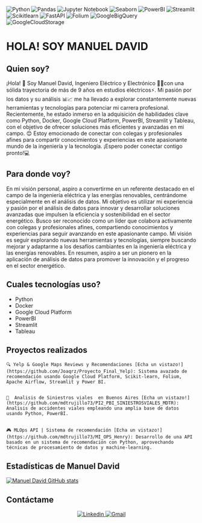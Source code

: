 ![Python](https://img.shields.io/badge/Python-3776AB?style=flat&logo=python&logoColor=white)
![Pandas](https://img.shields.io/badge/Pandas-150458?style=flat&logo=pandas)
![Jupyter Notebook](https://img.shields.io/badge/Jupyter_Notebook-F37626?style=flat&logo=jupyter)
![Seaborn](https://img.shields.io/badge/Seaborn-3776AB?style=flat&logo=seaborn)
![PowerBI](https://img.shields.io/badge/PowerBI-F2C811?style=flat&logo=powerbi)
![Streamlit](https://img.shields.io/badge/Streamlit-deploy-brightgreen?style=flat&logo=streamlit&logoColor=red&logoSize=auto)
![Scikitlearn](https://img.shields.io/badge/Scikitlearn-F7931E?style=flat&logo=scikitlearn&logoColor=white&logoSize=auto)
![FastAPI](https://img.shields.io/badge/FastAPI-009688?style=flat&logo=fastapi&logoColor=white&logoSize=auto)
![Folium](https://img.shields.io/badge/Folium-F8C517?style=flat&logo=folium&logoColor=white&logoSize=auto)
![GoogleBigQuery](https://img.shields.io/badge/Google%20Big%20Query-669DF6?style=flat&logo=googlebigquery&logoColor=white&logoSize=auto)
![GoogleCloudStorage](https://img.shields.io/badge/Google%20Cloud%20Storage-AECBFA?style=flat&logo=googlecloudstorage&logoColor=white&logoSize=auto)

# **HOLA! SOY MANUEL DAVID** 

## Quien soy? #

¡Hola! 👋 Soy Manuel David, Ingeniero Eléctrico y Electrónico 👷‍♂️con una sólida trayectoria de más de 9 años en estudios eléctricos⚡. Mi pasión por los datos y su análisis 📊📈 me ha llevado a explorar constantemente nuevas herramientas y tecnologías para potenciar mi carrera profesional. Recientemente, he estado inmerso en la adquisición de habilidades clave como Python, Docker, Google Cloud Platform, PowerBI, Streamlit y Tableau, con el objetivo de ofrecer soluciones más eficientes y avanzadas en mi campo. 😊 Estoy emocionado de conectar con colegas y profesionales afines para compartir conocimientos y experiencias en este apasionante mundo de la ingeniería y la tecnología. ¡Espero poder conectar contigo pronto!💻

 ## Para donde voy?

En mi visión personal, aspiro a convertirme en un referente destacado en el campo de la ingeniería eléctrica y las energías renovables, centrándome especialmente en el análisis de datos. Mi objetivo es utilizar mi experiencia y pasión por el análisis de datos para innovar y desarrollar soluciones avanzadas que impulsen la eficiencia y sostenibilidad en el sector energético. Busco ser reconocido como un líder que colabora activamente con colegas y profesionales afines, compartiendo conocimientos y experiencias para seguir avanzando en este apasionante campo. Mi visión es seguir explorando nuevas herramientas y tecnologías, siempre buscando mejorar y adaptarme a los desafíos cambiantes en la ingeniería eléctrica y las energías renovables. En resumen, aspiro a ser un pionero en la aplicación de análisis de datos para promover la innovación y el progreso en el sector energético.

## Cuales tecnologías uso?

  - Python
  - Docker
  - Google Cloud Platform
  - PowerBI
  - Streamlit
  - Tableau

## Proyectos realizados


    🔍 Yelp & Google Maps Reviews y Recomendaciones [Echa un vistazo!](https://github.com/Joaqrz/Proyecto_Final_Yelp): Sistema avazado de recomendación usando Google Cloud Platform, Scikit-learn, Folium, Apache Airflow, Streamlit y Power BI.


    🚦  Analisis de Siniestros viales  en Buenos Aires [Echa un vistazo!](https://github.com/mdtrujillo73/PI2_PBI_SINIESTROSVIALES_MDTR): Analisis de accidentes viales empleando una amplia base de datos usando Python, PowerBI.


    🎮 MLOps API | Sistema de recomendación [Echa un vistazo!](https://github.com/mdtrujillo73/MI_OPS_Henry): Desarrollo de una API basado en un sistema de recomendación con Python, aprovechando técnicas de procesamiento de datos y machine-learning.


## Estadísticas de Manuel David
[![Manuel David GitHub stats](https://github-readme-stats.vercel.app/api?username=mdtrujillo73)](https://github.com/mdtrujillo73/github-readme-stats)  
## Contáctame 

<div align="center">
  <a href='https://www.linkedin.com/in/mdtrujillo73//'>
    <img src="https://img.shields.io/badge/LinkedIn-0077B5?style=for-the-badge&logo=linkedin&logoColor=white"alt="Linkedin"/>
  </a>
  <a href='mailto:md.trujillo73@gmail.com'>
    <img src="https://img.shields.io/badge/Gmail-D14836?style=for-the-badge&logo=gmail&logoColor=white" alt="Gmail"/>
  </a>
</div>
